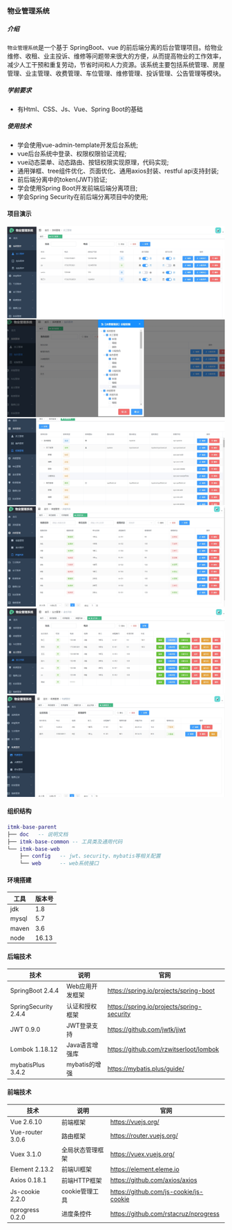 ### 物业管理系统

##### 介绍
`物业管理系统`是一个基于 SpringBoot、vue 的前后端分离的后台管理项目。给物业维修、收租、业主投诉、维修等问题带来很大的方便，从而提高物业的工作效率，
减少人工干预和重复劳动，节省时间和人力资源。该系统主要包括系统管理、房屋管理、业主管理、收费管理、车位管理、维修管理、投诉管理、公告管理等模块。


##### 学前要求
- 有Html、CSS、Js、Vue、Spring Boot的基础
##### 使用技术
- 学会使用vue-admin-template开发后台系统;
- vue后台系统中登录、权限权限验证流程;
- vue动态菜单、动态路由、按钮权限实现原理，代码实现;
- 通用弹框、tree组件优化、页面优化、通用axios封装、restful api支持封装;
- 前后端分离中的token(JWT)验证;
- 学会使用Spring Boot开发前端后端分离项目;
- 学会Spring Security在前后端分离项目中的使用;

#### 项目演示
![员工管理](doc/img/1.png)
![角色管理](doc/img/2.png)
![权限管理](doc/img/3.png)
![房屋管理](doc/img/4.png)
![业主列表](doc/img/5.png)
![收费管理](doc/img/6.png)

#### 组织结构

``` lua
itmk-base-parent
├── doc   -- 说明文档
├── itmk-base-common -- 工具类及通用代码
└── itmk-base-web 
    ├── config   -- jwt、security、mybatis等相关配置
    └── web      -- web系统接口
```

#### 环境搭建

| 工具          | 版本号      | 
| ------------- | -----------|
| jdk           | 1.8        |
| mysql         | 5.7        | 
| maven         | 3.6        |
| node          | 16.13     |


#### 后端技术

| 技术                    | 说明                | 官网                                           |
| ------------------------| ------------------- | ---------------------------------------------- |
| SpringBoot 2.4.4          | Web应用开发框架      | https://spring.io/projects/spring-boot         |
| SpringSecurity 2.4.4      | 认证和授权框架       | https://spring.io/projects/spring-security     |
| JWT 0.9.0                 | JWT登录支持         | https://github.com/jwtk/jjwt                   |
| Lombok 1.18.12            | Java语言增强库      | https://github.com/rzwitserloot/lombok         |
| mybatisPlus 3.4.2         | mybatis的增强      | https://mybatis.plus/guide/                    |


#### 前端技术

| 技术       | 说明                  | 官网                                   |
| ---------- | --------------------- | -------------------------------------- |
| Vue        2.6.10       | 前端框架              | https://vuejs.org/                     |
| Vue-router 3.0.6        | 路由框架              | https://router.vuejs.org/              |
| Vuex       3.1.0        | 全局状态管理框架      | https://vuex.vuejs.org/                |
| Element    2.13.2       | 前端UI框架            | https://element.eleme.io               |
| Axios      0.18.1       | 前端HTTP框架          | https://github.com/axios/axios         | 
| Js-cookie  2.2.0        | cookie管理工具        | https://github.com/js-cookie/js-cookie |
| nprogress  0.2.0        | 进度条控件            | https://github.com/rstacruz/nprogress  |
